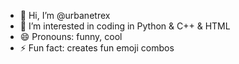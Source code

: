 - 👋 Hi, I’m @urbanetrex
- 👀 I’m interested in coding in Python & C++ & HTML
- 😄 Pronouns: funny, cool
- ⚡ Fun fact: creates fun emoji combos

<!---
urbanetrex/urbanetrex is a ✨ special ✨ repository because its `README.md` (this file) appears on your GitHub profile.
You can click the Preview link to take a look at your changes.
--->
